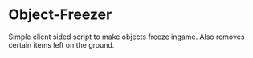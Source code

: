 # Object-Freezer

Simple client sided script to make objects freeze ingame. Also removes certain items left on the ground.
